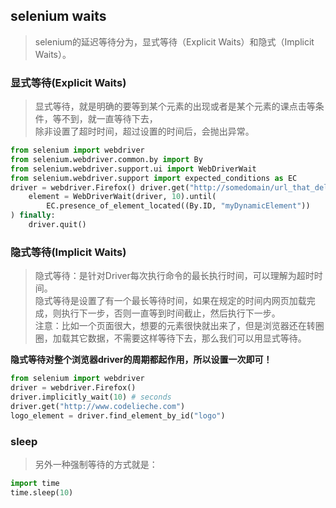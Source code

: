 ## selenium waits
> selenium的延迟等待分为，显式等待（Explicit Waits）和隐式（Implicit Waits）。

### 显式等待(Explicit Waits)
> 显式等待，就是明确的要等到某个元素的出现或者是某个元素的课点击等条件，等不到，就一直等待下去，  
除非设置了超时时间，超过设置的时间后，会抛出异常。

```python
from selenium import webdriver
from selenium.webdriver.common.by import By
from selenium.webdriver.support.ui import WebDriverWait
from selenium.webdriver.support import expected_conditions as EC
driver = webdriver.Firefox() driver.get("http://somedomain/url_that_delays_loading") try:
    element = WebDriverWait(driver, 10).until(
        EC.presence_of_element_located((By.ID, "myDynamicElement"))
) finally:
    driver.quit()
```

### 隐式等待(Implicit Waits)
> 隐式等待：是针对Driver每次执行命令的最长执行时间，可以理解为超时时间。  
隐式等待是设置了有一个最长等待时间，如果在规定的时间内网页加载完成，则执行下一步，否则一直等到时间截止，然后执行下一步。  
注意：比如一个页面很大，想要的元素很快就出来了，但是浏览器还在转圈圈，加载其它数据，不需要这样等待下去，那么我们可以用显式等待。

**隐式等待对整个浏览器driver的周期都起作用，所以设置一次即可！**

```python
from selenium import webdriver
driver = webdriver.Firefox()
driver.implicitly_wait(10) # seconds
driver.get("http://www.codelieche.com")
logo_element = driver.find_element_by_id("logo")
```

### sleep
> 另外一种强制等待的方式就是：

```python
import time
time.sleep(10)
```
